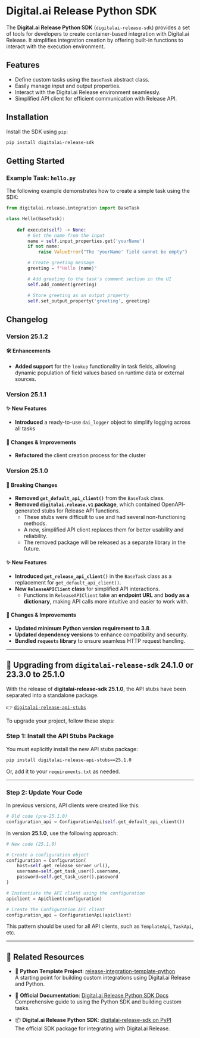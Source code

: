 # Digital.ai Release Python SDK

The **Digital.ai Release Python SDK** (`digitalai-release-sdk`) provides a set of tools for developers to create container-based integration with Digital.ai Release. It simplifies integration creation by offering built-in functions to interact with the execution environment.

## Features
- Define custom tasks using the `BaseTask` abstract class.
- Easily manage input and output properties.
- Interact with the Digital.ai Release environment seamlessly.
- Simplified API client for efficient communication with Release API.


## Installation
Install the SDK using `pip`:

```sh
pip install digitalai-release-sdk
```

## Getting Started

### Example Task: `hello.py`

The following example demonstrates how to create a simple task using the SDK:

```python
from digitalai.release.integration import BaseTask

class Hello(BaseTask):
    
    def execute(self) -> None:
        # Get the name from the input
        name = self.input_properties.get('yourName')
        if not name:
            raise ValueError("The 'yourName' field cannot be empty")

        # Create greeting message
        greeting = f"Hello {name}"

        # Add greeting to the task's comment section in the UI
        self.add_comment(greeting)

        # Store greeting as an output property
        self.set_output_property('greeting', greeting)
```

## Changelog

### Version 25.1.2

#### 🛠️ Enhancements
- **Added support** for the `lookup` functionality in task fields, allowing dynamic population of field values based on runtime data or external sources.

### Version 25.1.1

#### ✨ New Features
- **Introduced** a ready-to-use `dai_logger` object to simplify logging across all tasks

#### 🔧 Changes & Improvements
- **Refactored** the client creation process for the cluster

### Version 25.1.0

#### 🚨 Breaking Changes
- **Removed `get_default_api_client()`** from the `BaseTask` class.
- **Removed `digitalai.release.v1` package**, which contained OpenAPI-generated stubs for Release API functions.
  - These stubs were difficult to use and had several non-functioning methods.
  - A new, simplified API client replaces them for better usability and reliability.
  - The removed package will be released as a separate library in the future.

#### ✨ New Features
- **Introduced `get_release_api_client()`** in the `BaseTask` class as a replacement for `get_default_api_client()`.
- **New `ReleaseAPIClient` class** for simplified API interactions.
  - Functions in `ReleaseAPIClient` take an **endpoint URL** and **body as a dictionary**, making API calls more intuitive and easier to work with.

#### 🔧 Changes & Improvements
- **Updated minimum Python version requirement to 3.8**.
- **Updated dependency versions** to enhance compatibility and security.
- **Bundled `requests` library** to ensure seamless HTTP request handling.

---
## 🔁 Upgrading from `digitalai-release-sdk` 24.1.0 or 23.3.0 to 25.1.0

With the release of **digitalai-release-sdk 25.1.0**, the API stubs have been separated into a standalone package. 

👉 [`digitalai-release-api-stubs`](https://pypi.org/project/digitalai-release-api-stubs/)

To upgrade your project, follow these steps:

### Step 1: Install the API Stubs Package

You must explicitly install the new API stubs package:

```bash
pip install digitalai-release-api-stubs==25.1.0
```

Or, add it to your `requirements.txt` as needed.

---

### Step 2: Update Your Code

In previous versions, API clients were created like this:

```python
# Old code (pre-25.1.0)
configuration_api = ConfigurationApi(self.get_default_api_client())
```

In version **25.1.0**, use the following approach:

```python
# New code (25.1.0)

# Create a configuration object
configuration = Configuration(
    host=self.get_release_server_url(),
    username=self.get_task_user().username,
    password=self.get_task_user().password
)

# Instantiate the API client using the configuration
apiclient = ApiClient(configuration)

# Create the Configuration API client
configuration_api = ConfigurationApi(apiclient)
```

This pattern should be used for all API clients, such as `TemplateApi`, `TaskApi`, etc.

---

## 🔗 Related Resources

- 🧪 **Python Template Project**: [release-integration-template-python](https://github.com/digital-ai/release-integration-template-python)  
  A starting point for building custom integrations using Digital.ai Release and Python.

- 📘 **Official Documentation**: [Digital.ai Release Python SDK Docs](https://docs.digital.ai/release/docs/category/python-sdk)  
  Comprehensive guide to using the Python SDK and building custom tasks.

- 📦 **Digital.ai Release Python SDK**: [digitalai-release-sdk on PyPI](https://pypi.org/project/digitalai-release-sdk/)  
  The official SDK package for integrating with Digital.ai Release.


